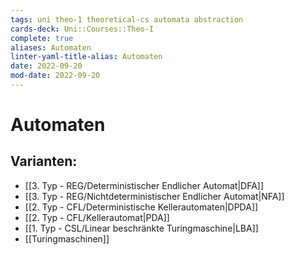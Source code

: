 ```yaml
---
tags: uni theo-1 theoretical-cs automata abstraction
cards-deck: Uni::Courses::Theo-I
complete: true
aliases: Automaten
linter-yaml-title-alias: Automaten
date: 2022-09-20
mod-date: 2022-09-20
---
```


# Automaten

## Varianten:
- [[3. Typ - REG/Deterministischer Endlicher Automat|DFA]]
- [[3. Typ - REG/Nichtdeterministischer Endlicher Automat|NFA]]
- [[2. Typ - CFL/Deterministische Kellerautomaten|DPDA]]
- [[2. Typ - CFL/Kellerautomat|PDA]]
- [[1. Typ - CSL/Linear beschränkte Turingmaschine|LBA]]
- [[Turingmaschinen]]
